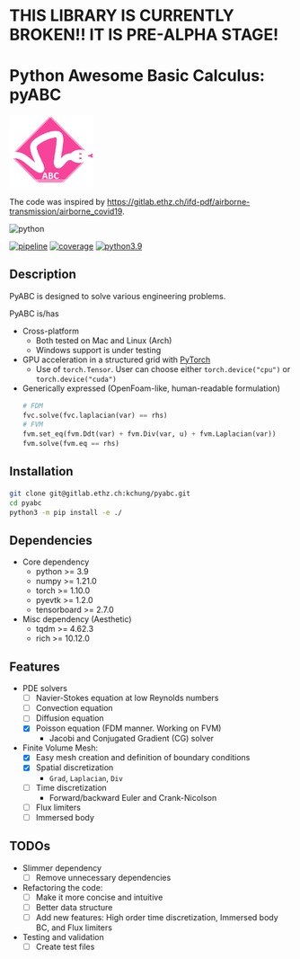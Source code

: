 # THIS LIBRARY IS CURRENTLY BROKEN!! IT IS PRE-ALPHA STAGE!
# Python Awesome Basic Calculus: pyABC

<img src="pyABC/assets/logo.png" width="150"/>

The code was inspired by https://gitlab.ethz.ch/ifd-pdf/airborne-transmission/airborne_covid19.

![python](http://ForTheBadge.com/images/badges/made-with-python.svg)


[![pipeline](https://gitlab.ethz.ch/kchung/pyabc/badges/main/pipeline.svg)](https://gitlab.ethz.ch/kchung/pyabc/commits/main)
[![coverage](https://gitlab.ethz.ch/kchung/pyabc/badges/main/coverage.svg)](https://gitlab.ethz.ch/kchung/pyabc/commits/main)
[![python3.9](https://img.shields.io/badge/python-3.9-blue)](https://www.python.org/downloads/release/python-390/)

## Description

PyABC is designed to solve various engineering problems.

PyABC is/has
- Cross-platform
	- Both tested on Mac and Linux (Arch)
	- Windows support is under testing
- GPU acceleration in a structured grid with [PyTorch](https://pytorch.org)
	- Use of `torch.Tensor`. User can choose either `torch.device("cpu")` or `torch.device("cuda")`
- Generically expressed (OpenFoam-like, human-readable formulation)
	```python
	# FDM
	fvc.solve(fvc.laplacian(var) == rhs)
	# FVM
	fvm.set_eq(fvm.Ddt(var) + fvm.Div(var, u) + fvm.Laplacian(var))
	fvm.solve(fvm.eq == rhs)
	```
## Installation

```bash
git clone git@gitlab.ethz.ch:kchung/pyabc.git
cd pyabc
python3 -m pip install -e ./
```

## Dependencies

- Core dependency
	- python >= 3.9
	- numpy >= 1.21.0
	- torch >= 1.10.0
	- pyevtk >= 1.2.0
	- tensorboard >= 2.7.0
- Misc dependency (Aesthetic)
	- tqdm >= 4.62.3
	- rich >= 10.12.0

## Features
- PDE solvers
	- [ ] Navier-Stokes equation at low Reynolds numbers
	- [ ] Convection equation
	- [ ] Diffusion equation
	- [x] Poisson equation (FDM manner. Working on FVM)
		- Jacobi and Conjugated Gradient (CG) solver
- Finite Volume Mesh:
	- [x] Easy mesh creation and definition of boundary conditions
	- [x] Spatial discretization
		- `Grad`, `Laplacian`, `Div`
	- [ ] Time discretization
		- Forward/backward Euler and Crank-Nicolson
	- [ ] Flux limiters
	- [ ] Immersed body

## TODOs

- Slimmer dependency
	- [ ] Remove unnecessary dependencies
- Refactoring the code:
	- [ ] Make it more concise and intuitive
	- [ ] Better data structure
	- [ ] Add new features: High order time discretization, Immersed body BC, and Flux limiters
- Testing and validation
	- [ ] Create test files
